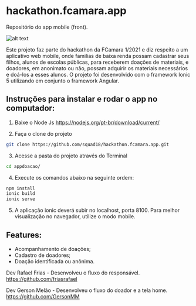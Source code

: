 # hackathon.fcamara.app
Repositório do app mobile (front).

![alt text](https://i.postimg.cc/LXjTgrMH/Squad18-1.jpg)

Este projeto faz parte do hackathon da FCamara 1/2021 e diz respeito a um aplicativo web mobile, onde familias de baixa renda possam cadastrar seus filhos, alunos de escolas públicas, para receberem doações de materiais, e doadores, em anonimato ou não, possam adquirir os materiais necessários e doá-los a esses alunos. O projeto foi desenvolvido com o framework Ionic 5 utilizando em conjunto o framework Angular.

## Instruções para instalar e rodar o app no computador:

1. Baixe o Node Js
https://nodejs.org/pt-br/download/current/

2. Faça o clone do projeto
```sh
git clone https://github.com/squad18/hackathon.fcamara.app.git
```

3. Acesse a pasta do projeto através do Terminal
```sh
cd appdoacao/
```

4. Execute os comandos abaixo na seguinte ordem:

```sh
npm install
ionic build
ionic serve
```

5. A aplicação ionic deverá subir no localhost, porta 8100.
Para melhor visualização no navegador, utilize o modo mobile.

## Features:

- Acompanhamento de doações;
- Cadastro de doadores;
- Doação identificada ou anônima.

Dev Rafael Frias - Desenvolveu o fluxo do responsável.
https://github.com/friasrafael

Dev Gerson Melão - Desenvolveu o fluxo do doador e a tela home.
https://github.com/GersonMM
